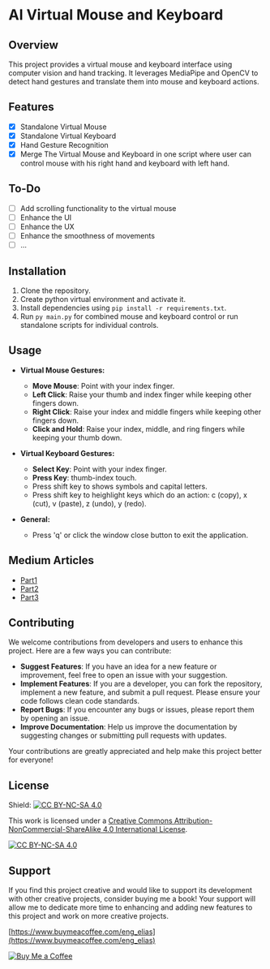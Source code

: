 # AI Virtual Mouse and Keyboard

## Overview
This project provides a virtual mouse and keyboard interface using computer vision and hand tracking. It leverages MediaPipe and OpenCV to detect hand gestures and translate them into mouse and keyboard actions.

## Features
- [x] Standalone Virtual Mouse
- [x] Standalone Virtual Keyboard
- [x] Hand Gesture Recognition
- [x] Merge The Virtual Mouse and Keyboard in one script where user can control mouse with his right hand and keyboard with left hand.

## To-Do
- [ ] Add scrolling functionality to the virtual mouse
- [ ] Enhance the UI
- [ ] Enhance the UX
- [ ] Enhance the smoothness of movements
- [ ] ...

## Installation
1. Clone the repository.
2. Create python virtual environment and activate it.
2. Install dependencies using `pip install -r requirements.txt`.
3. Run `py main.py` for combined mouse and keyboard control or run standalone scripts for individual controls.

## Usage
- **Virtual Mouse Gestures:**
  - **Move Mouse**: Point with your index finger.
  - **Left Click**: Raise your thumb and index finger while keeping other fingers down.
  - **Right Click**: Raise your index and middle fingers while keeping other fingers down.
  - **Click and Hold**: Raise your index, middle, and ring fingers while keeping your thumb down.

- **Virtual Keyboard Gestures:**
  - **Select Key**: Point with your index finger.
  - **Press Key**: thumb-index touch.
  - Press shift key to shows symbols and capital letters.
  - Press shift key to heighlight keys which do an action: c (copy), x (cut), v (paste), z (undo), y (redo).

- **General:**
  - Press 'q' or click the window close button to exit the application.

## Medium Articles
- [Part1](https://medium.com/@eng_elias/revolutionizing-input-building-an-ai-powered-virtual-mouse-and-keyboard-part1-from-concept-to-4d87ed931fd0)
- [Part2](https://medium.com/@eng_elias/revolutionizing-input-building-an-ai-powered-virtual-mouse-and-keyboard-part2-diving-deep-the-6d08a57424fa)
- [Part3](https://medium.com/@eng_elias/revolutionizing-input-building-an-ai-powered-virtual-mouse-and-keyboard-part3-the-road-ahead-ed65a37797e4)

## Contributing
We welcome contributions from developers and users to enhance this project. Here are a few ways you can contribute:

- **Suggest Features**: If you have an idea for a new feature or improvement, feel free to open an issue with your suggestion.
- **Implement Features**: If you are a developer, you can fork the repository, implement a new feature, and submit a pull request. Please ensure your code follows clean code standards.
- **Report Bugs**: If you encounter any bugs or issues, please report them by opening an issue.
- **Improve Documentation**: Help us improve the documentation by suggesting changes or submitting pull requests with updates.

Your contributions are greatly appreciated and help make this project better for everyone!

## License
Shield: [![CC BY-NC-SA 4.0][cc-by-nc-sa-shield]][cc-by-nc-sa]

This work is licensed under a
[Creative Commons Attribution-NonCommercial-ShareAlike 4.0 International License][cc-by-nc-sa].

[![CC BY-NC-SA 4.0][cc-by-nc-sa-image]][cc-by-nc-sa]

[cc-by-nc-sa]: http://creativecommons.org/licenses/by-nc-sa/4.0/
[cc-by-nc-sa-image]: https://licensebuttons.net/l/by-nc-sa/4.0/88x31.png
[cc-by-nc-sa-shield]: https://img.shields.io/badge/License-CC%20BY--NC--SA%204.0-lightgrey.svg


## Support

If you find this project creative and would like to support its development with other creative projects, consider buying me a book! Your support will allow me to dedicate more time to enhancing and adding new features to this project and work on more creative projects.

[https://www.buymeacoffee.com/eng_elias](https://www.buymeacoffee.com/eng_elias)

[![Buy Me a Coffee](https://media.giphy.com/media/v1.Y2lkPTc5MGI3NjExeW41NXV3ZXYxY2pvOG5lcjJueDF3NDFlcWNneDJ4MW9kY25jbWhzeiZlcD12MV9pbnRlcm5hbF9naWZfYnlfaWQmY3Q9cw/7kZE0z52Sd9zSESzDA/giphy.gif)](https://www.buymeacoffee.com/eng_elias)
